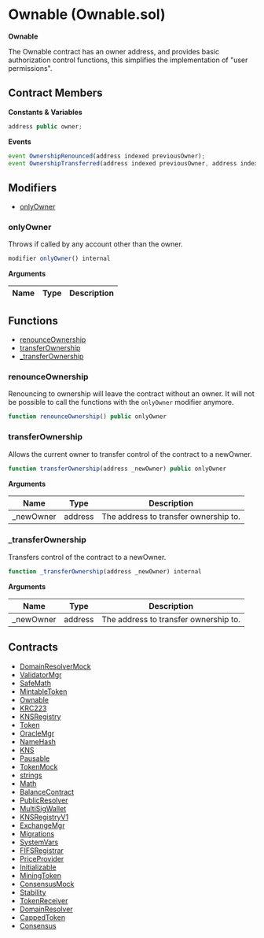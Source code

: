 ﻿# Ownable (Ownable.sol)

**Ownable**

The Ownable contract has an owner address, and provides basic authorization control
functions, this simplifies the implementation of "user permissions".

## Contract Members
**Constants & Variables**

```js
address public owner;
```

**Events**

```js
event OwnershipRenounced(address indexed previousOwner);
event OwnershipTransferred(address indexed previousOwner, address indexed newOwner);
```

## Modifiers

- [onlyOwner](#onlyowner)

### onlyOwner

Throws if called by any account other than the owner.

```js
modifier onlyOwner() internal
```

**Arguments**

| Name        | Type           | Description  |
| ------------- |------------- | -----|

## Functions

- [renounceOwnership](#renounceownership)
- [transferOwnership](#transferownership)
- [_transferOwnership](#_transferownership)

### renounceOwnership

Renouncing to ownership will leave the contract without an owner.
It will not be possible to call the functions with the `onlyOwner`
modifier anymore.

```js
function renounceOwnership() public onlyOwner
```

### transferOwnership

Allows the current owner to transfer control of the contract to a newOwner.

```js
function transferOwnership(address _newOwner) public onlyOwner
```

**Arguments**

| Name        | Type           | Description  |
| ------------- |------------- | -----|
| _newOwner | address | The address to transfer ownership to. | 

### _transferOwnership

Transfers control of the contract to a newOwner.

```js
function _transferOwnership(address _newOwner) internal
```

**Arguments**

| Name        | Type           | Description  |
| ------------- |------------- | -----|
| _newOwner | address | The address to transfer ownership to. | 

## Contracts

- [DomainResolverMock](DomainResolverMock.md)
- [ValidatorMgr](ValidatorMgr.md)
- [SafeMath](SafeMath.md)
- [MintableToken](MintableToken.md)
- [Ownable](Ownable.md)
- [KRC223](KRC223.md)
- [KNSRegistry](KNSRegistry.md)
- [Token](Token.md)
- [OracleMgr](OracleMgr.md)
- [NameHash](NameHash.md)
- [KNS](KNS.md)
- [Pausable](Pausable.md)
- [TokenMock](TokenMock.md)
- [strings](strings.md)
- [Math](Math.md)
- [BalanceContract](BalanceContract.md)
- [PublicResolver](PublicResolver.md)
- [MultiSigWallet](MultiSigWallet.md)
- [KNSRegistryV1](KNSRegistryV1.md)
- [ExchangeMgr](ExchangeMgr.md)
- [Migrations](Migrations.md)
- [SystemVars](SystemVars.md)
- [FIFSRegistrar](FIFSRegistrar.md)
- [PriceProvider](PriceProvider.md)
- [Initializable](Initializable.md)
- [MiningToken](MiningToken.md)
- [ConsensusMock](ConsensusMock.md)
- [Stability](Stability.md)
- [TokenReceiver](TokenReceiver.md)
- [DomainResolver](DomainResolver.md)
- [CappedToken](CappedToken.md)
- [Consensus](Consensus.md)
